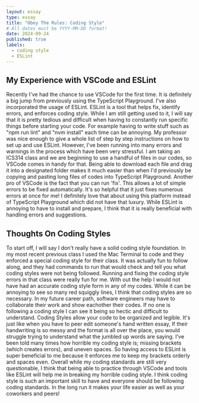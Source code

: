 ```yaml
---
layout: essay
type: essay
title: "Obey The Rules: Coding Style"
# All dates must be YYYY-MM-DD format!
date: 2024-09-24
published: true
labels:
  - coding style
  - ESLint
---
```

## My Experience with VSCode and ESLint
Recently I've had the chance to use VSCode for the first time. It is definitely a big jump from previously using the TypeScript Playground. I've also incorporated the usage of ESLint. ESLint is a tool that helps fix, identify errors, and enforces coding style. While I am still getting used to it, I will say that it is pretty tedious and difficult when having to constantly run specific things before starting your code. For example having to write stuff such as "npm run lint" and "nvm install" each time can be annoying. My professor was nice enough to give a whole list of step by step instructions on how to set up and use ESLint. However, I've been running into many errors and warnings in the process which have been very stressful. I am taking an ICS314 class and we are beginning to use a handful of files in our codes, so VSCode comes in handy for that. Being able to download each file and drag it into a designated folder makes it much easier than when I'd previously be copying and pasting long files of codes into TypeScript Playground. Another pro of VSCode is the fact that you can run 'fix'. This allows a lot of simple errors to be fixed automatically. It's so helpful that it just fixes numerous errors at once for me! I definitely love that about using this platform instead of TypeScript Playground which did not have that luxury. While ESLint is annoying to have to install and prepare, I think that it is really beneficial with handling errors and suggestions. 

## Thoughts On Coding Styles
To start off, I will say I don't really have a solid coding style foundation. In my most recent previous class I used the Mac Terminal to code and they enforced a special coding style for their class. It was actually fun to follow along, and they had commands to run that would check and tell you what coding styles were not being followed. Running and fixing the coding style errors in that class were really fun for me. With out the help I would not have had an accurate coding style form in any of my codes. While it can be annoying to see so many red squiggly lines, I think that coding styles are so necessary. In my future career path, software engineers may have to collaborate their work and show eachother their codes. If no one is following a coding style I can see it being so hectic and difficult to understand. Coding Styles allow your code to be organized and legible. It's just like when you have to peer edit someone's hand written essay, If their handwriting is so messy and the format is all over the place, you would struggle trying to understand what the jumbled up words are saying. I've been told many times how horrible my coding style is; missing brackets (which creates errors), and uneven spaces. So having access to ESLint is super beneficial to me because it enforces me to keep my brackets orderly and spaces even. Overall while my coding standards are still very questionable, I think that being able to practice through VSCode and tools like ESLint will help me in breaking my horrible coding style. I think coding style is such an important skill to have and everyone should be following coding standards. In the long run it makes your life easier as well as your coworkers and peers!
